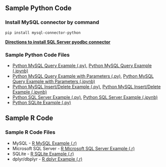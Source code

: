 ## Sample Python Code

### Install MySQL connector by command

<code>pip install mysql-connector-python</code>

**[Directions to install SQL Server pyodbc connector](https://docs.microsoft.com/en-us/sql/connect/python/python-driver-for-sql-server)**

### Sample Python Code Files
- [Python MySQL Query Example (.py)](PythonQueryExample.py), [Python MySQL Query Example (.ipynb)](PythonQueryExample.ipynb)
- [Python MySQL Query Example with Parameters (.py)](PythonMySQLParameters.py), [Python MySQL Query Example with Parameters (.ipynb)](PythonMySQLParameters.ipynb)
- [Python MySQL Insert/Delete Example (.py)](PythonMySQLInsertDelete.py), [Python MySQL Insert/Delete Example (.ipynb)](PythonMySQLInsertDelete.ipynb)
- [Python SQL Server Example (.py)](PythonSQLServer.py), [Python SQL Server Example (.ipynb)](PythonSQLServer.ipynb)
- [Python SQLite Example (.py)](PythonSQLite.py)

## Sample R Code

### Sample R Code Files
- MySQL - [R MySQL Example (.r)](R_MySQL_Example.r)
- Microsoft SQL Server - [R Microsoft SQL Server Example (.r)](R_Microsoft_SQL_Server_Example.r)
- SQLite - [R SQLite Example (.r)](R_SQLite_Example.r)
- dplyr/dbplyr - [R dplyr Example (.r)](R_dplyr_Example.r)

